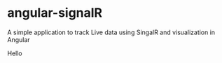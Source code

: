 # angular-signalR
A simple application to track Live data using SingalR and visualization in Angular

Hello
